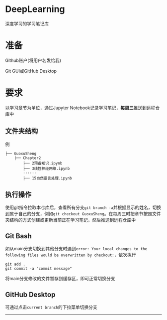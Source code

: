# DeepLearning

深度学习的学习笔记库

# 准备

Github账户(将用户名发给我)

Git GUI或GitHub Desktop

# 要求

以学习章节为单位，通过Jupyter Notebook记录学习笔记，**每周三**推送到远程仓库中

## 文件夹结构

例

	├── GuoxuSheng
		├── Chapter2
			├── 2预备知识.ipynb
			├── 3线性神经网络.ipynb
			······
			├── 15自然语言处理.ipynb

## 执行操作

使用git指令拉取本仓库后，查看所有分支```git branch -a```并根据显示的姓名，切换到属于自己的分支，例如```git checkout GuoxuSheng```。在每周三时把章节按照文件夹结构的方式创建或更新当前正在学习笔记，然后推送到远程仓库中

## Git Bash

如从main分支切换到其他分支时遇到```error: Your local changes to the following files would be overwritten by checkout:```，依次执行

	git add .
	git commit -a "commit message"

将main分支修改的文件暂存到缓存区，即可正常切换分支

## GitHub Desktop

可通过点击```current branch```的下拉菜单切换分支

---------------------------------------------
